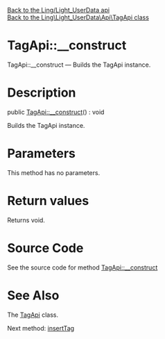 [Back to the Ling/Light_UserData api](https://github.com/lingtalfi/Light_UserData/blob/master/doc/api/Ling/Light_UserData.md)<br>
[Back to the Ling\Light_UserData\Api\TagApi class](https://github.com/lingtalfi/Light_UserData/blob/master/doc/api/Ling/Light_UserData/Api/TagApi.md)


TagApi::__construct
================



TagApi::__construct — Builds the TagApi instance.




Description
================


public [TagApi::__construct](https://github.com/lingtalfi/Light_UserData/blob/master/doc/api/Ling/Light_UserData/Api/TagApi/__construct.md)() : void




Builds the TagApi instance.




Parameters
================

This method has no parameters.


Return values
================

Returns void.








Source Code
===========
See the source code for method [TagApi::__construct](https://github.com/lingtalfi/Light_UserData/blob/master/Api/TagApi.php#L35-L39)


See Also
================

The [TagApi](https://github.com/lingtalfi/Light_UserData/blob/master/doc/api/Ling/Light_UserData/Api/TagApi.md) class.

Next method: [insertTag](https://github.com/lingtalfi/Light_UserData/blob/master/doc/api/Ling/Light_UserData/Api/TagApi/insertTag.md)<br>

